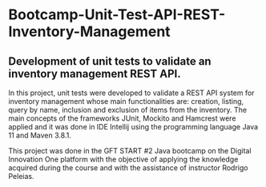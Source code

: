 # Bootcamp-Unit-Test-API-REST-Inventory-Management

Development of unit tests to validate an inventory management REST API.
-----------------------------------------------------------------------------------------------------------------------------------------------------------------------------------
In this project, unit tests were developed to validate a REST API system for inventory management whose main functionalities are: creation, listing, query by name, inclusion and exclusion of items from the inventory. The main concepts of the frameworks JUnit, Mockito and Hamcrest were applied and it was done in IDE Intellij using the programming language Java 11 and Maven 3.8.1.

This project was done in the GFT START #2 Java bootcamp on the Digital Innovation One platform with the objective of applying the knowledge acquired during the course and with the assistance of instructor Rodrigo Peleias.
